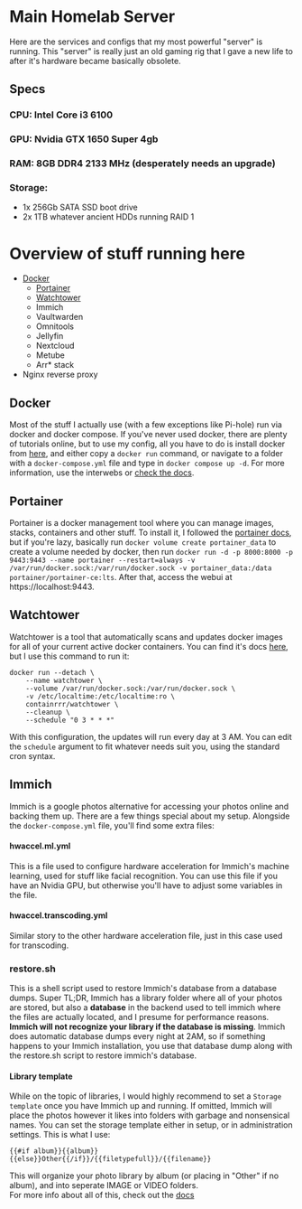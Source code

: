# Main Homelab Server
Here are the services and configs that my most powerful "server" is running.
This "server" is really just an old gaming rig that I gave a new life to after it's hardware became basically obsolete.
## Specs
### CPU: Intel Core i3 6100
### GPU: Nvidia GTX 1650 Super 4gb
### RAM: 8GB DDR4 2133 MHz (desperately needs an upgrade)
### Storage:
- 1x 256Gb SATA SSD boot drive
- 2x 1TB whatever ancient HDDs running RAID 1
# Overview of stuff running here
- [Docker](#docker)
  - [Portainer](#portainer)
  - [Watchtower](#watchtower)
  - Immich
  - Vaultwarden
  - Omnitools
  - Jellyfin
  - Nextcloud
  - Metube
  - Arr* stack
- Nginx reverse proxy
  
## Docker
Most of the stuff I actually use (with a few exceptions like Pi-hole) run via docker and docker compose. If you've never used docker, there are plenty of tutorials online, but to use my config, 
all you have to do is install docker from [here](https://docs.docker.com/engine/install/), 
and either copy a `docker run` command, or navigate to a folder with a `docker-compose.yml` file and type in `docker compose up -d`.
For more information, use the interwebs or [check the docs](https://docs.docker.com/).

## Portainer
Portainer is a docker management tool where you can manage images, stacks, containers and other stuff. To install it, I followed the [portainer docs](https://docs.portainer.io/start/install-ce/server/docker/linux), but if you're lazy, 
basically run `docker volume create portainer_data` to create a volume needed by docker, then run `docker run -d -p 8000:8000 -p 9443:9443 --name portainer --restart=always -v /var/run/docker.sock:/var/run/docker.sock -v portainer_data:/data portainer/portainer-ce:lts`. 
After that, access the webui at https://localhost:9443.

## Watchtower
Watchtower is a tool that automatically scans and updates docker images for all of your current active docker containers.
You can find it's docs [here](https://containrrr.dev/watchtower/), but I use this command to run it:
```
docker run --detach \
    --name watchtower \
    --volume /var/run/docker.sock:/var/run/docker.sock \
    -v /etc/localtime:/etc/localtime:ro \
    containrrr/watchtower \
    --cleanup \
    --schedule "0 3 * * *"
```
With this configuration, the updates will run every day at 3 AM. You can edit the `schedule` argument to fit whatever needs suit you, using the standard cron syntax.

## Immich
Immich is a google photos alternative for accessing your photos online and backing them up.
There are a few things special about my setup. Alongside the `docker-compose.yml` file, you'll find some extra files:
#### hwaccel.ml.yml
This is a file used to configure hardware acceleration for Immich's machine learning, used for stuff like facial recognition. You can use this file if you have an Nvidia GPU, but otherwise you'll have to adjust some variables in the file.
#### hwaccel.transcoding.yml
Similar story to the other hardware acceleration file, just in this case used for transcoding.
### restore.sh
This is a shell script used to restore Immich's database from a database dumps. Super TL;DR, Immich has a library folder where all of your photos are stored, but also a **database** in the backend used to tell immich where the files are actually located, and I presume for performance reasons. **Immich will not recognize your library if the database is missing**.
Immich does automatic database dumps every night at 2AM, so if something happens to your Immich installation, you use that database dump along with the restore.sh script to restore immich's database.
#### Library template
While on the topic of libraries, I would highly recommend to set a `Storage template` once you have Immich up and running. If omitted, Immich will place the photos however it likes into folders with garbage and nonsensical names.
You can set the storage template either in setup, or in administration settings.
This is what I use:
```
{{#if album}}{{album}}{{else}}Other{{/if}}/{{filetypefull}}/{{filename}}
```
This will organize your photo library by album (or placing in "Other" if no album), and into seperate IMAGE or VIDEO folders.
<br/>
For more info about all of this, check out the [docs](https://immich.app/docs/overview/welcome/)
